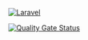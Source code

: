 [![Laravel](https://github.com/AndrewLCR/ucreativa/actions/workflows/laravel.yml/badge.svg)](https://github.com/AndrewLCR/ucreativa/actions/workflows/laravel.yml)

[![Quality Gate Status](https://sonarcloud.io/api/project_badges/measure?project=AndrewLCR_ucreativa&metric=alert_status)](https://sonarcloud.io/dashboard?id=AndrewLCR_ucreativa)